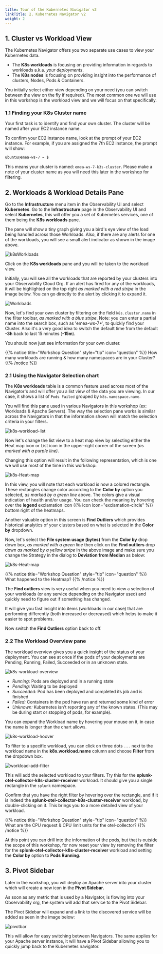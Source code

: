 ```yaml
---
title: Tour of the Kubernetes Navigator v2
linkTitle: 2. Kubernetes Navigator v2
weight: 2
--- 
```


## 1. Cluster vs Workload View

The Kubernetes Navigator offers you two separate use cases to view your Kubernetes data.

* The **K8s workloads** is focusing on providing information in regards to workloads a.k.a. *your deployments*.
* The **K8s nodes** is focusing on providing insight into the performance of clusters, Nodes, Pods & Containers.

You initially select either view depending on your need (you can switch between the view on the fly if required). The most common one we will use in this workshop is the  workload view and we will focus on that specifically.

### 1.1 Finding your K8s Cluster name

Your first task is to identify and find your own cluster. The cluster will be named after your EC2 instance name.

To confirm your EC2 instance name, look at the prompt of your EC2 instance. For example, if you are assigned the 7th EC2 instance, the prompt will show:

``` bash
ubuntu@emea-ws-7 ~ $
```

This means your cluster is named: `emea-ws-7-k3s-cluster`. Please make a note of your cluster name as you will need this later in the workshop for filtering.

## 2. Workloads & Workload Details Pane

Go to the **Infrastructure** menu item in the Observability UI and select **Kubernetes**. Go to the **Infrastructure** page in the Observability UI and select **Kubernetes**, this will offer you a set of Kubernetes services, one of them being the **K8s workloads** pane.

The pane will show a tiny graph giving you a bird's eye view of the load being handled across those Workloads. Also, if there are any alerts for one of the workloads, you will see a small alert indicator as shown in the image above.

![k8sWorkloads](../images/K8s-Workloads.png)

Click on the **K8s workloads** pane and you will be taken to the workload view.

Initially, you will see all the workloads that are reported by your clusters into your Observability Cloud Org. If an alert has fired for any of the workloads, it will be highlighted on the top right *as marked with a red stripe* in the image below. You can go directly to the alert by clicking it to expand it.

![Workloads](../images/k8s-workload-screen.png)

Now, let's find your own cluster by filtering on the field `k8s.cluster.name` in the filter toolbar, *as marked with a blue stripe*. Note: you can enter a partial name into the search box, such as 'emea-ws-7*', to quickly find your Cluster. Also it's a very good idea to switch the default time from the default **-3h** back to last 15 minutes (**-15m**).

You should now just see information for your own cluster.

{{% notice title="Workshop Question" style="tip" icon="question" %}}
How many workloads are running & how many namespaces are in your Cluster?
{{% /notice %}}

### 2.1 Using the Navigator Selection chart

The **K8s workloads** table is a common feature used across most of the Navigator's and will offer you a list view of the data you are viewing. In our case, it shows a list of `Pods Failed` grouped by `k8s.namespace.name`.

You will find this pane used in various Navigators in this workshop (ex: Workloads & Apache Servers). The way the selection pane works is similar across the Navigators in that the information shown will match the selection criteria in your filters.

![k8s-workload-list](../images/workload-selection.png)

Now let's change the list view to a heat map view by selecting either the Heat map icon or List icon in the upper-right corner of the screen *(as marked with a purple line)*.

Changing this option will result in the following representation, which is one we will use most of the time in this workshop:

![k8s-Heat-map](../images/heatmap.png)

In this view, you will note that each workload is now a colored rectangle. These rectangles change color according to the **Color by** option you selected, *as marked by a green line* above. The colors give a visual indication of health and/or usage. You can check the meaning by hovering over the **legend** exclamation icon {{% icon icon="exclamation-circle" %}}
 bottom right of the heatmaps.

Another valuable option in this screen is **Find Outliers** which provides historical analytics of your clusters based on what is selected in the **Color by** dropdown.

Now, let's select the **File system usage (bytes)** from the **Color by** drop down box, *as marked with a green line* then click on the **Find outliers** drop down *as marked by a yellow stripe* in the above image and make sure you change the Strategy in the dialog  to **Deviation from Median** as below:

![k8s-Heat-map](../images/set-find-outliers.png)

{{% notice title="Workshop Question" style="tip" icon="question" %}}
What happened to the Heatmap?
{{% /notice %}}

The **Find outliers** view is very useful when you need to view a selection of your workloads (or any service depending on the Navigator used) and quickly need to figure out if something has changed.

It will give you fast insight into items (workloads in our case) that are performing differently (both increased or decreased) which helps to make it easier to spot problems.

Now switch the **Find Outliers** option back to off.

### 2.2 The Workload Overview pane

The workload overview gives you a quick insight of the status of your deployment. You can see at once if the pods of your deployments are Pending, Running, Failed, Succeeded or in an unknown state.  

![k8s-workload-overview](../images/k8s-workload-overview.png)

* *Running:* Pods are deployed and in a running state
* *Pending:* Waiting to be deployed
* *Succeeded:* Pod has been deployed and completed its job and is finished
* *Failed:* Containers in the pod have run and returned some kind of error
* *Unknown:* Kubernetes isn't reporting any of the known states. (This may be during start or stopping of pods, for example).

You can expand the Workload name by hovering your mouse on it, in case the name is longer than the chart allows.

![k8s-workload-hoover](../images/k8s-workload-hoover.png)

To filter to a specific workload, you can click on three dots `...` next to the workload name in the **k8s.workload.name** column and choose **Filter** from the dropdown box.

![workload-add-filter](../images/workload-add-filter.png)

This will add the selected workload to your filters. Try this for the **splunk-otel-collector-k8s-cluster-receiver** workload. It should give you a single  rectangle in the `splunk` namespace.

Confirm that you have the right filter by hovering over the rectangle, and if it is indeed the **splunk-otel-collector-k8s-cluster-receiver** workload, by double-clicking on it. This brings you to a more detailed view of your workload.

{{% notice title="Workshop Question" style="tip" icon="question" %}}
What are the CPU request  & CPU limit units for the otel-collector?
{{% /notice %}}

At this point you can drill into the information of the pods, but that is outside the scope of this workshop, for now reset your view by removing the filter for the **splunk-otel-collector-k8s-cluster-receiver** workload and setting the **Color by** option to **Pods Running**.

## 3. Pivot Sidebar

Later in the workshop, you will deploy an Apache server into your cluster which will create a new icon in the **Pivot Sidebar**.

As soon as any metric that is used by a Navigator, is flowing into your Observability org, the system will add that service to the Pivot Sidebar.

The Pivot Sidebar will expand and a link to the discovered service will be added as seen in the image below:

![pivotbar](../images/pivotbar.png)

This will allow for easy switching between Navigators. The same applies for your Apache server instance, it will have a Pivot Sidebar allowing you to quickly jump back to the Kubernetes navigator.
